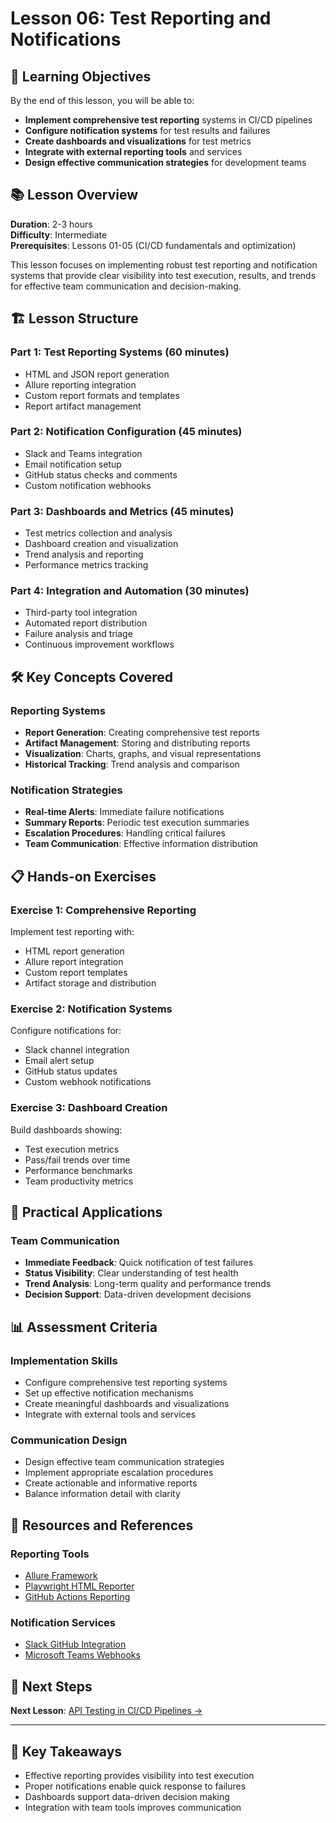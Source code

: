 # Lesson 06: Test Reporting and Notifications

## 🎯 Learning Objectives

By the end of this lesson, you will be able to:
- **Implement comprehensive test reporting** systems in CI/CD pipelines
- **Configure notification systems** for test results and failures
- **Create dashboards and visualizations** for test metrics
- **Integrate with external reporting tools** and services
- **Design effective communication strategies** for development teams

## 📚 Lesson Overview

**Duration**: 2-3 hours  
**Difficulty**: Intermediate  
**Prerequisites**: Lessons 01-05 (CI/CD fundamentals and optimization)

This lesson focuses on implementing robust test reporting and notification systems that provide clear visibility into test execution, results, and trends for effective team communication and decision-making.

## 🏗️ Lesson Structure

### **Part 1: Test Reporting Systems (60 minutes)**
- HTML and JSON report generation
- Allure reporting integration
- Custom report formats and templates
- Report artifact management

### **Part 2: Notification Configuration (45 minutes)**
- Slack and Teams integration
- Email notification setup
- GitHub status checks and comments
- Custom notification webhooks

### **Part 3: Dashboards and Metrics (45 minutes)**
- Test metrics collection and analysis
- Dashboard creation and visualization
- Trend analysis and reporting
- Performance metrics tracking

### **Part 4: Integration and Automation (30 minutes)**
- Third-party tool integration
- Automated report distribution
- Failure analysis and triage
- Continuous improvement workflows

## 🛠️ Key Concepts Covered

### **Reporting Systems**
- **Report Generation**: Creating comprehensive test reports
- **Artifact Management**: Storing and distributing reports
- **Visualization**: Charts, graphs, and visual representations
- **Historical Tracking**: Trend analysis and comparison

### **Notification Strategies**
- **Real-time Alerts**: Immediate failure notifications
- **Summary Reports**: Periodic test execution summaries
- **Escalation Procedures**: Handling critical failures
- **Team Communication**: Effective information distribution

## 📋 Hands-on Exercises

### **Exercise 1: Comprehensive Reporting**
Implement test reporting with:
- HTML report generation
- Allure report integration
- Custom report templates
- Artifact storage and distribution

### **Exercise 2: Notification Systems**
Configure notifications for:
- Slack channel integration
- Email alert setup
- GitHub status updates
- Custom webhook notifications

### **Exercise 3: Dashboard Creation**
Build dashboards showing:
- Test execution metrics
- Pass/fail trends over time
- Performance benchmarks
- Team productivity metrics

## 🎯 Practical Applications

### **Team Communication**
- **Immediate Feedback**: Quick notification of test failures
- **Status Visibility**: Clear understanding of test health
- **Trend Analysis**: Long-term quality and performance trends
- **Decision Support**: Data-driven development decisions

## 📊 Assessment Criteria

### **Implementation Skills**
- Configure comprehensive test reporting systems
- Set up effective notification mechanisms
- Create meaningful dashboards and visualizations
- Integrate with external tools and services

### **Communication Design**
- Design effective team communication strategies
- Implement appropriate escalation procedures
- Create actionable and informative reports
- Balance information detail with clarity

## 🔗 Resources and References

### **Reporting Tools**
- [Allure Framework](https://docs.qameta.io/allure/)
- [Playwright HTML Reporter](https://playwright.dev/docs/test-reporters#html-reporter)
- [GitHub Actions Reporting](https://docs.github.com/en/actions/monitoring-and-troubleshooting-workflows)

### **Notification Services**
- [Slack GitHub Integration](https://slack.github.com/)
- [Microsoft Teams Webhooks](https://docs.microsoft.com/en-us/microsoftteams/platform/webhooks-and-connectors/)

## 🚀 Next Steps

**Next Lesson**: [API Testing in CI/CD Pipelines →](../lesson-07-api-testing-in-cicd-pipelines/)

---

## 📝 Key Takeaways

- Effective reporting provides visibility into test execution
- Proper notifications enable quick response to failures
- Dashboards support data-driven decision making
- Integration with team tools improves communication